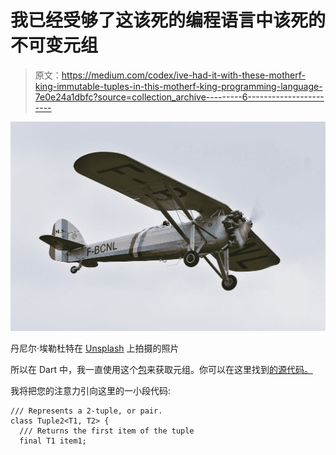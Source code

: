 # 我已经受够了这该死的编程语言中该死的不可变元组

> 原文：<https://medium.com/codex/ive-had-it-with-these-motherf-king-immutable-tuples-in-this-motherf-king-programming-language-7e0e24a1dbfc?source=collection_archive---------6----------------------->

![](img/e938339529e38f00b12c8a7ee285b724.png)

丹尼尔·埃勒杜特在 [Unsplash](https://unsplash.com?utm_source=medium&utm_medium=referral) 上拍摄的照片

所以在 Dart 中，我一直使用这个[包](https://pub.dev/packages/tuple)来获取元组。你可以在这里找到[的源代码。](https://github.com/google/tuple.dart/blob/master/lib/tuple.dart)

我将把您的注意力引向这里的一小段代码:

```
/// Represents a 2-tuple, or pair.
class Tuple2<T1, T2> {
  /// Returns the first item of the tuple
  final T1 item1;
```